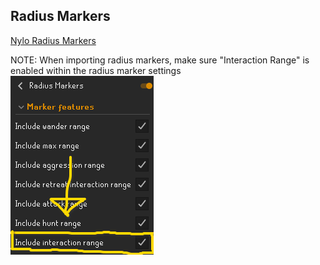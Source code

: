 ## Radius Markers


[Nylo Radius Markers](/assets/radius-markers/nylo-radius-markers.txt)

NOTE: When importing radius markers, make sure "Interaction Range" is enabled within the radius marker settings \
![](/assets/img/plugins-2.png)
